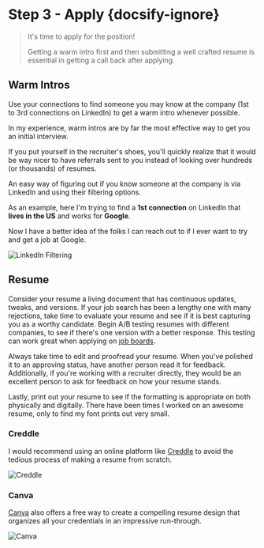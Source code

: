 # Step 3 - Apply {docsify-ignore}

> It's time to apply for the position!
>
> Getting a warm intro first and then submitting a well crafted resume is essential in getting a call back after applying.

## Warm Intros

Use your connections to find someone you may know at the company (1st to 3rd connections on LinkedIn) to get a warm intro whenever possible.

In my experience, warm intros are by far the most effective way to get you an initial interview.

If you put yourself in the recruiter's shoes, you'll quickly realize that it would be way nicer to have referrals sent to you instead of looking over hundreds (or thousands) of resumes.

An easy way of figuring out if you know someone at the company is via LinkedIn and using their filtering options.

As an example, here I'm trying to find a **1st connection** on LinkedIn that **lives in the US** and works for **Google**.

Now I have a better idea of the folks I can reach out to if I ever want to try and get a job at Google.

![LinkedIn Filtering](https://i.imgur.com/dRLlTGY.png)

## Resume

Consider your resume a living document that has continuous updates, tweaks, and versions. If your job search has been a lengthy one with many rejections, take time to evaluate your resume and see if it is best capturing you as a worthy candidate. Begin A/B testing resumes with different companies, to see if there's one version with a better response. This testing can work great when applying on [job boards](02-search/README.md).

Always take time to edit and proofread your resume. When you've polished it to an approving status, have another person read it for feedback. Additionally, if you're working with a recruiter directly, they would be an excellent person to ask for feedback on how your resume stands.

Lastly, print out your resume to see if the formatting is appropriate on both physically and digitally. There have been times I worked on an awesome resume, only to find my font prints out very small.

### Creddle

I would recommend using an online platform like [Creddle](http://creddle.io/) to avoid the tedious process of making a resume from scratch.

![Creddle](https://i.imgur.com/8f18oDM.png)

### Canva

[Canva](https://www.canva.com/create/resumes/) also offers a free way to create a compelling resume design that organizes all your credentials in an impressive run-through.

![Canva](https://i.imgur.com/HaiOjv1.png)

